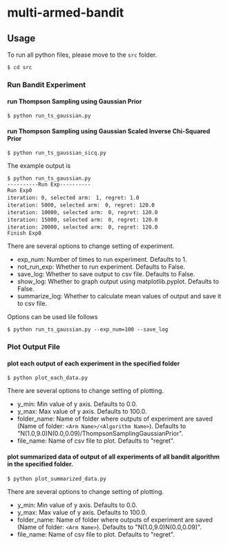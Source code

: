 # multi-armed-bandit

## Usage

To run all python files, please move to the `src` folder.

```
$ cd src
```

### Run Bandit Experiment
#### run Thompson Sampling using Gaussian Prior

```
$ python run_ts_gaussian.py
```

#### run Thompson Sampling using Gaussian Scaled Inverse Chi-Squared Prior

```
$ python run_ts_gaussian_sicq.py
```

The example output is

```
$ python run_ts_gaussian.py
----------Run Exp----------
Run Exp0
iteration: 0, selected arm:　1, regret: 1.0
iteration: 5000, selected arm:　0, regret: 120.0
iteration: 10000, selected arm:　0, regret: 120.0
iteration: 15000, selected arm:　0, regret: 120.0
iteration: 20000, selected arm:　0, regret: 120.0
Finish Exp0
```

There are several options to change setting of experiment.

* exp_num: Number of times to run experiment. Defaults to 1.
* not_run_exp: Whether to run experiment. Defaults to False.
* save_log: Whether to save output to csv file. Defaults to False.
* show_log: Whether to graph output using matplotlib.pyplot. Defaults to False.
* summarize_log: Whether to calculate mean values of output and save it to csv file.

Options can be used lile follows

```
$ python run_ts_gaussian.py --exp_num=100 --save_log
```

### Plot Output File
#### plot each output of each experiment in the specified folder

```
$ python plot_each_data.py
```

There are several options to change setting of plotting.

* y_min: Min value of y axis. Defaults to 0.0.
* y_max: Max value of y axis. Defaults to 100.0.
* folder_name: Name of folder where outputs of experiment are saved (Name of folder: `<Arm Name>/<Algorithm Name>`). Defaults to "N(1.0,9.0)N(0.0,0.09)/ThompsonSamplingGaussianPrior".
* file_name: Name of csv file to plot. Defaults to "regret".

#### plot summarized data of output of all experiments of all bandit algorithm in the specified folder.

```
$ python plot_summarized_data.py
```

There are several options to change setting of plotting.

* y_min: Min value of y axis. Defaults to 0.0.
* y_max: Max value of y axis. Defaults to 100.0.
* folder_name: Name of folder where outputs of experiment are saved (Name of folder: `<Arm Name>`). Defaults to "N(1.0,9.0)N(0.0,0.09)".
* file_name: Name of csv file to plot. Defaults to "regret".
